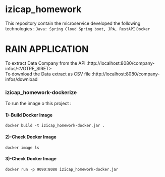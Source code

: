 # izicap_homework
This repository  contain the microservice developed the following technologies :
 `Java: Spring Cloud Spring boot, JPA, RestAPI`
 `Docker`
 
# RAIN APPLICATION 
 To extract Data Company from the API :http://localhost:8080/company-infos/<VOTRE_SIRET><br/>
 To download the Data extract as CSV file :http://localhost:8080/company-infos/download
 


### izicap_homework-dockerize
 To run the image o this project :
 #### 1)-Build Docker Image 
 `docker build -t izicap_homework-docker.jar .`
 #### 2)-Check Docker Image
 `docker image ls`
 #### 3)-Check Docker Image
 `docker run -p 9090:8080 izicap_homework-docker.jar`
